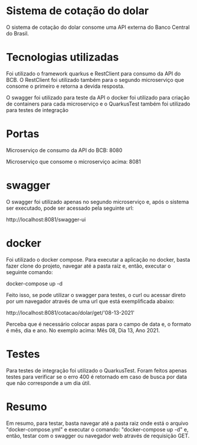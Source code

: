 # Sistema de cotação do dolar

O sistema de cotação do dolar consome uma API externa do Banco Central do Brasil. 

# Tecnologias utilizadas
Foi utilizado o framework quarkus e RestClient para consumo da API do BCB. O RestClient foi utilizado também para o segundo microserviço que consome o primeiro e retorna a devida resposta. 

O swagger foi utilizado para teste da API o docker foi utilizado para criação de containers para cada microserviço e o QuarkusTest também foi utilizado para testes de integração

# Portas
  
Microserviço de consumo da API do BCB: 8080
  
Microserviço que consome o microserviço acima: 8081

# swagger

O swagger foi utilizado apenas no segundo microserviço e, após o sistema ser executado, pode ser acessado pela seguinte url: 

http://localhost:8081/swagger-ui

# docker

Foi utilizado o docker compose. Para executar a aplicação no docker, basta fazer clone do projeto, navegar até a pasta raiz e, então, executar o seguinte comando:

docker-compose up -d

Feito isso, se pode utilizar o swagger para testes, o curl ou acessar direto por um navegador através de uma url que está exemplificada abaixo:

http://localhost:8081/cotacao/dolar/get/'08-13-2021'

Perceba que é necessário colocar aspas para o campo de data e, o formato é mês, dia e ano. No exemplo acima: Mês 08, Dia 13, Ano 2021.

# Testes

Para testes de integração foi utilizado o QuarkusTest. Foram feitos apenas testes para verificar se o erro 400 é retornado em caso de busca por data que não corresponde a um dia útil.

# Resumo

Em resumo, para testar, basta navegar até a pasta raiz onde está o arquivo "docker-compose.yml" e executar o comando: "docker-compose up -d" e, então, 
testar com o swagger ou navegador web através de requisição GET.


